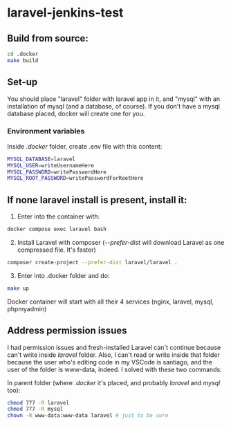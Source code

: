 # laravel-jenkins-test

## Build from source:

```bash
cd .docker
make build
```

## Set-up

You should place "laravel" folder with laravel app in it, and "mysql" with an installation of mysql (and a database, of course).
If you don't have a mysql database placed, docker will create one for you.

### Environment variables

Inside *.docker* folder, create .env file with this content:

```bash
MYSQL_DATABASE=laravel
MYSQL_USER=writeUsernameHere
MYSQL_PASSWORD=writePasswordHere
MYSQL_ROOT_PASSWORD=writePasswordForRootHere
```

## If none laravel install is present, install it:

1. Enter into the container with:

```bash
docker compose exec laravel bash
```

2. Install Laravel with composer (*--prefer-dist* will download Laravel as one compressed file. It's faster)

```bash
composer create-project --prefer-dist laravel/laravel .
```

3. Enter into .docker folder and do:

```bash
make up
```

Docker container will start with all their 4 services (nginx, laravel, mysql, phpmyadmin)

## Address permission issues

I had permission issues and fresh-installed Laravel can't continue because can't write inside *laravel* folder. Also, I can't read or write inside that folder because the user who's editing code in my VSCode is santiago, and the user of the folder is www-data, indeed. I solved with these two commands:

In parent folder (where *.docker* it's placed, and probably *laravel* and *mysql* too):

```bash
chmod 777 -R laravel
chmod 777 -R mysql
chown -R www-data:www-data laravel # just to be sure
```